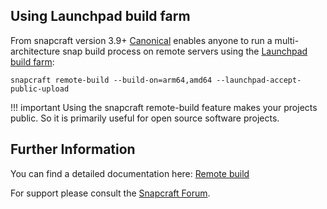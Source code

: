 ## Using Launchpad build farm

From snapcraft version 3.9+ [Canonical](https://canonical.com/) enables anyone to run a multi-architecture snap build process on remote servers using the [Launchpad build farm](https://launchpad.net/builders):

    snapcraft remote-build --build-on=arm64,amd64 --launchpad-accept-public-upload


!!! important
    Using the snapcraft remote-build feature makes your projects public. So it is primarily useful for open source software projects.


## Further Information

You can find a detailed documentation here: [Remote build](https://snapcraft.io/docs/remote-build)

For support please consult the [Snapcraft Forum](https://forum.snapcraft.io/).





    
